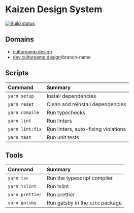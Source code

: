 # Kaizen Design System

[![Build status](https://badge.buildkite.com/880e8b196b369c19ffcbef08a81d364059e0d6fb77e9d35563.svg?branch=master)](https://buildkite.com/culture-amp/kaizen-design-system)

## Domains
- [cultureamp.design](https://cultureamp.design)
- [dev.cultureamp.design](https://dev.cultureamp.design)/branch-name

## Scripts
Command | Summary
:- | :-
`yarn setup` | Install dependencies
`yarn reset` | Clean and reinstall dependencies
`yarn compile` | Run typechecks
`yarn lint` | Run linters
`yarn lint:fix` | Run linters, auto-fixing violations
`yarn test` | Run unit tests

## Tools
Command | Summary
:- | :-
`yarn tsc` | Run the typescript compiler
`yarn tslint` | Run tslint
`yarn prettier` | Run prettier
`yarn gatsby` | Run gatsby in the `site` package
